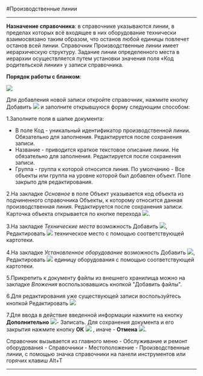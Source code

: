 ﻿#Производственные линии

----------
**Назначение справочника**: в справочнике указываются линии, в пределах которых всё входящее в них оборудование технически взаимосвязано таким образом, что останов любой единицы повлечет останов всей линии. Справочник  Производственные линии имеет иерархическую структуру. Задание линии определенного места в иерархии осуществляется путем установки значения поля «Код родительской линии» у записи справочника.

**Порядок работы с бланком**:

![](topic:EquipmentRegistry.EquipmentRegistry.AddFiles.Screenshot_10821.jpg)

Для добавления новой записи откройте справочник, нажмите кнопку Добавить  ![](topic:EquipmentRegistry.EquipmentRegistry.AddFiles.Btn_Add.png)  и заполните открывшуюся форму следующим способом:

1.Заполните поля в шапке документа: 

- В поле Код -  уникальный идентификатор производственной линии. Обязательно для заполнения.  Редактируется после сохранения записи.
- Название - приводится краткое текстовое описание линии. Не обязательно для заполнения. Редактируется после сохранения записи.
- Группа - группа к которой относится линия. По умолчанию - Все объекты или группа на уровне которой был добавлен объект. Поле закрыто для редактирования.

2.На закладке *Основное* в поле Объект  указывается код объекта из подчиненного справочника Объекты, к которому относится данная производственная линия. Редактируется после сохранения записи. Карточка объекта открывается по кнопке перехода ![](topic:EquipmentRegistry.EquipmentRegistry.AddFiles.Btn_go.png). 

3.На закладке *Технические места* возможность Добавить  ![](topic:EquipmentRegistry.EquipmentRegistry.AddFiles.Btn_Add.png), Редактировать  ![](topic:EquipmentRegistry.EquipmentRegistry.AddFiles.Btn_Edit.png) техническое место с помощью соответствующей картотеки.

4.На закладке *Установленное оборудование* возможность Добавить  ![](topic:EquipmentRegistry.EquipmentRegistry.AddFiles.Btn_Add.png), Редактировать  ![](topic:EquipmentRegistry.EquipmentRegistry.AddFiles.Btn_Edit.png) единицу оборудования с помощью соответствующей картотеки. 


5.Прикрепить к документу файлы из внешнего хранилища можно на закладке *Вложения* воспользовавшись кнопкой "Добавить файлы".


6.Для редактирования уже существующей записи воспользуйтесь кнопкой Редактировать ![](topic:EquipmentRegistry.EquipmentRegistry.AddFiles.Btn_Edit.png)

7.Для ввода в действие введенной информации нажмите на кнопку **Дополнительно** ![](topic:EquipmentRegistry.EquipmentRegistry.AddFiles.Btn_OK.png)- Записать.
Для сохранения документа и его закрытия нажмите кнопку **ОК**
 ![](topic:EquipmentRegistry.EquipmentRegistry.AddFiles.Btn_Post.png) , иначе  -  **Отмена** ![](topic:Com.AddFiles.Buttons.Btn_CloseCancel.png).


Справочник вызывается из главного меню - Обслуживание и ремонт оборудования - Справочники - Местоположение - Производственные линии, с помощью значка справочники на панели инструментов или горячих клавиш  Alt+T 


----------
